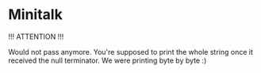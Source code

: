 # Minitalk

!!! ATTENTION !!!

Would not pass anymore. You're supposed to print the whole string once it received the null terminator. We were printing byte by byte :)
